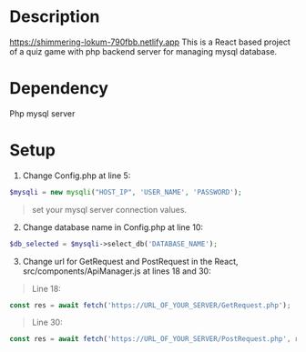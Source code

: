 # Description
https://shimmering-lokum-790fbb.netlify.app
This is a React based project of a quiz game with php backend server for managing mysql database.

# Dependency
Php
mysql server

# Setup
1. Change Config.php at line 5:
```php 
$mysqli = new mysqli("HOST_IP", 'USER_NAME', 'PASSWORD');
```
> set your mysql server connection values.
2. Change database name in Config.php at line 10:
```php 
$db_selected = $mysqli->select_db('DATABASE_NAME');
```
3. Change url for GetRequest and PostRequest in the React, src/components/ApiManager.js at lines 18 and 30:

> Line 18: 
```javascript 
const res = await fetch('https://URL_OF_YOUR_SERVER/GetRequest.php');
```
> Line 30: 
```javascript 
const res = await fetch('https://URL_OF_YOUR_SERVER/PostRequest.php', requestOptions);
```
